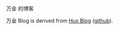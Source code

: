万金 的博客

万金 Blog is derived from  [Hux Blog](https://huangxuan.me/) ([github](https://github.com/huxpro/huxpro.github.io/)).
